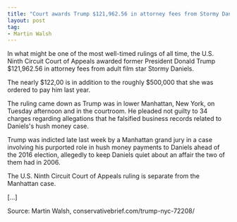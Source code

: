 ```yaml
---
title: "Court awards Trump $121,962.56 in attorney fees from Stormy Daniels"
layout: post
tag:
- Martin Walsh
---
```


In what might be one of the most well-timed rulings of all time, the U.S. Ninth Circuit Court of Appeals awarded former President Donald Trump $121,962.56 in attorney fees from adult film star Stormy Daniels.

The nearly $122,00 is in addition to the roughly $500,000 that she was ordered to pay him last year.

The ruling came down as Trump was in lower Manhattan, New York, on Tuesday afternoon and in the courtroom. He pleaded not guilty to 34 charges regarding allegations that he falsified business records related to Daniels's hush money case.

Trump was indicted late last week by a Manhattan grand jury in a case involving his purported role in hush money payments to Daniels ahead of the 2016 election, allegedly to keep Daniels quiet about an affair the two of them had in 2006.

The U.S. Ninth Circuit Court of Appeals ruling is separate from the Manhattan case.

[…]

Source: Martin Walsh, conservativebrief.com/trump-nyc-72208/
